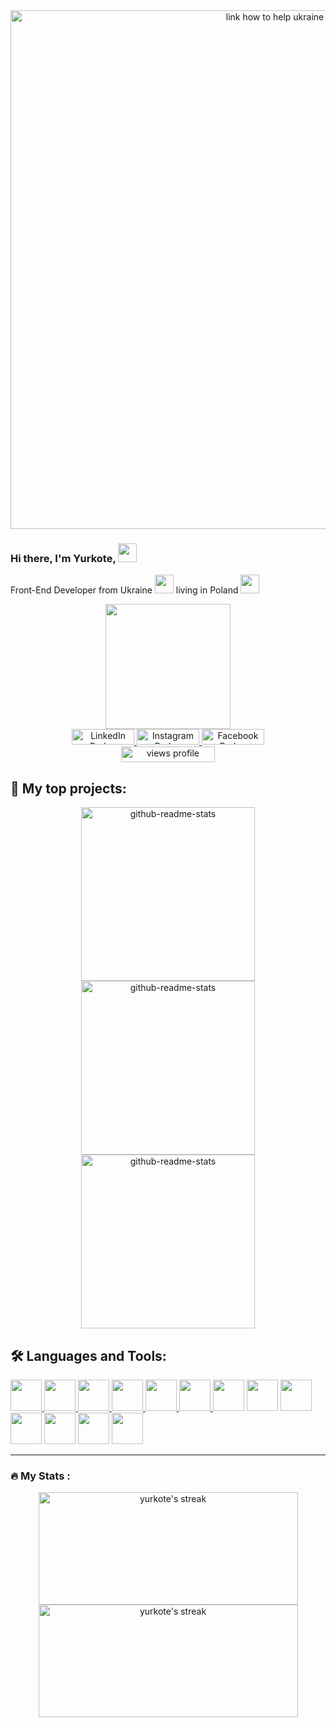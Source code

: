 <div id="help" align="center">
  <a target="_blank" href="https://u24.gov.ua/">
    <img src="https://yktua.chost.com.ua/img/sun.jpg" width="830px" alt="link how to help ukraine"/>
  </a>
</div>

### Hi there, I'm Yurkote, <img src="https://media.giphy.com/media/hvRJCLFzcasrR4ia7z/giphy.gif" width="30px"/>
Front-End Developer from Ukraine <img src="http://yktua.chost.com.ua/github/design/ykt/ukr.gif" width="30"> living in Poland <img src="http://yktua.chost.com.ua/github/design/ykt/pl.gif" width="30">

<div id="header" align="center">
  <a href="http://yktua.chost.com.ua/">
    <img src="http://yktua.chost.com.ua/github/design/ykt/from_home.gif" width="200px"/>
  </a>
</div>

<!-- Social icons section from https://shields.io/ -->
<div id="badges" align="center">
  <a href="https://www.linkedin.com/in/yurkote/">
    <img src="https://img.shields.io/badge/LinkedIn-blue?style=for-the-badge&logo=linkedin&logoColor=white" alt="LinkedIn Badge" height="25px" width="100px"/>
  </a>
  <a href="https://www.instagram.com/yurkote/">
    <img src="https://img.shields.io/badge/Instagram-orange?style=for-the-badge&logo=instagram&logoColor=white" alt="Instagram Badge" height="25px" width="100px"/>
  </a>
  <a href="https://www.facebook.com/yurkote">
    <img src="https://img.shields.io/badge/Facebook-blue?style=for-the-badge&logo=facebook&logoColor=white" alt="Facebook Badge" height="25px" width="100px"/>
  </a> 
</div>

<div align="center"> 
  <a href="https://www.linkedin.com/in/yurkote/">
    <img src="https://komarev.com/ghpvc/?username=yurkote&style=for-the-badge&color=orange" height="25px" width="150px" alt="views profile"/>
  </a>
</div>

## 📘 My top projects:
<!-- Repo info cards - https://github.com/anuraghazra/github-readme-stats -->

<div align="center">

  <a href="https://github.com/yurkote/peachbubble/">
    <img width="278px" src="https://readme-stats-yurkote.vercel.app/api/pin/?username=yurkote&repo=peachbubble&theme=dracula&hide_border=true" alt="github-readme-stats"/>
  </a>
  <a href="https://github.com/yurkote/FarmInvest/">
    <img width="278" src="https://readme-stats-yurkote.vercel.app/api/pin/?username=yurkote&repo=FarmInvest&theme=dracula&hide_border=true" alt="github-readme-stats"/>
  </a>
  <a href="https://github.com/yurkote/todo-list-firebase/">
    <img width="278" src="https://readme-stats-yurkote.vercel.app/api/pin/?username=yurkote&repo=todo-list-firebase&theme=dracula&hide_border=true" alt="github-readme-stats"/>
  </a>

</div>


## 🛠️ Languages and Tools:

<div>
  <a href="https://github.com/search?q=user%3Ayurkote+language%3Ajavascript">
    <img src="https://cdn.jsdelivr.net/gh/devicons/devicon/icons/javascript/javascript-original.svg" width="50px" />
  </a>
  <a href="https://github.com/search?q=user%3Ayurkote+language%3Ahtml">
    <img src="https://cdn.jsdelivr.net/gh/devicons/devicon/icons/html5/html5-original-wordmark.svg" width="50px" />
  </a>
  <a href="https://github.com/search?q=user%3Ayurkote+language%3Acss">
    <img src="https://cdn.jsdelivr.net/gh/devicons/devicon/icons/css3/css3-original-wordmark.svg" width="50px" />
  </a>
  <a href="https://github.com/search?q=user%3Ayurkote+language%3Ajavascript">
     <img src="https://cdn.jsdelivr.net/gh/devicons/devicon/icons/react/react-original-wordmark.svg" width="50px" />
  </a>
  <a href="#">
     <img src="https://cdn.jsdelivr.net/gh/devicons/devicon/icons/jquery/jquery-plain-wordmark.svg" width="50px" />
  </a>
  <a href="#">
     <img src="https://cdn.jsdelivr.net/gh/devicons/devicon/icons/bootstrap/bootstrap-plain-wordmark.svg" width="50px" />
  </a>
  <a href="#"><img src="https://cdn.jsdelivr.net/gh/devicons/devicon/icons/webpack/webpack-plain.svg" width="50px" /></a>
  <a href="#"><img src="https://cdn.jsdelivr.net/gh/devicons/devicon/icons/gulp/gulp-plain.svg" width="50px" /></a>
  <a href="#"><img src="https://cdn.jsdelivr.net/gh/devicons/devicon/icons/filezilla/filezilla-plain.svg" width="50px" /></a>
  <a href="#"><img src="https://cdn.jsdelivr.net/gh/devicons/devicon/icons/vscode/vscode-original-wordmark.svg" width="50px" /></a>
  <a href="#"><img src="https://cdn.jsdelivr.net/gh/devicons/devicon/icons/photoshop/photoshop-line.svg" width="50px" /></a>
  <a href="#"><img src="https://cdn.jsdelivr.net/gh/devicons/devicon/icons/figma/figma-original.svg" width="50px" /></a>
  <a href="#"><img src="https://cdn.jsdelivr.net/gh/devicons/devicon/icons/github/github-original.svg" width="50px" /></a>
</div>

---

### :fire: My Stats :

<p align="center">
  <a href="https://github.com/DenverCoder1/github-readme-streak-stats"><img alt="yurkote's streak" src="https://streak-stats-yurkote.herokuapp.com/?user=yurkote&theme=dracula&hide_border=true" width="415" height="180px"/></a>
  <a href="https://github.com/anuraghazra/github-readme-stats"><img alt="yurkote's streak" src="https://readme-stats-yurkote.vercel.app/api/top-langs/?username=yurkote&layout=compact&theme=dracula&hide_border=true" width="415" height="180px"/></a>
</p>
